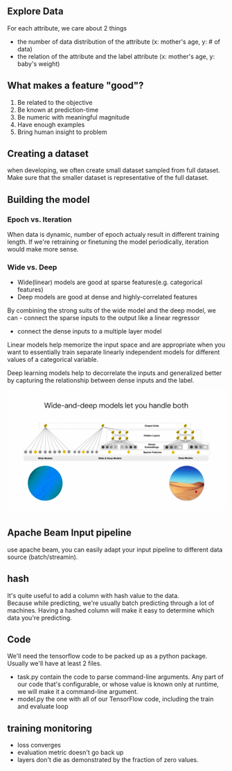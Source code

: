 ## Explore Data

For each attribute, we care about 2 things
- the number of data distribution of the attribute (x: mother's age, y: # of data)
- the relation of the attribute and the label attribute (x: mother's age, y: baby's weight)

## What makes a feature "good"?

1. Be related to the objective
2. Be known at prediction-time
3. Be numeric with meaningful magnitude
4. Have enough examples
5. Bring human insight to problem

## Creating a dataset

when developing, we often create small dataset sampled from full dataset.
Make sure that the smaller dataset is representative of the full dataset.

## Building the model

### Epoch vs. Iteration

When data is dynamic, number of epoch actualy result in different training length.
If we're retraining or finetuning the model periodically, iteration would make more sense.

### Wide vs. Deep

- Wide(linear) models are good at sparse features(e.g. categorical features)
- Deep models are good at dense and highly-correlated features

By combining the strong suits of the wide model and the deep model, we can  - connect the sparse inputs to the output like a linear regressor
- connect the dense inputs to a multiple layer model

Linear models help memorize the input space and are appropriate when you want to essentially train separate linearly independent models for different values of a categorical variable.

Deep learning models help to decorrelate the inputs and generalized better by capturing the relationship between dense inputs and the label.

![](assets/wide_and_deep_models.jpg)

## Apache Beam Input pipeline

use apache beam, you can easily adapt your input pipeline to different data source (batch/streamin).

## hash

It's quite useful to add a column with hash value to the data.  
Because while predicting, we're usually batch predicting through a lot of machines. Having a hashed column will make it easy to determine which data you're predicting.

## Code

We'll need the tensorflow code to be packed up as a python package.
Usually we'll have at least 2 files.
- task.py
  contain the code to parse command-line arguments. Any part of our code that's configurable, or whose value is known only at runtime, we will make it a command-line argument.
- model.py
  the one with all of our TensorFlow code, including the train and evaluate loop

## training monitoring

- loss converges
- evaluation metric doesn't go back up
- layers don't die as demonstrated by the fraction of zero values.